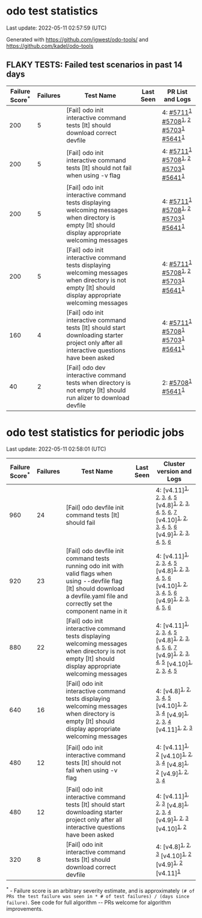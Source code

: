 # odo test statistics
Last update: 2022-05-11 02:57:59 (UTC)

Generated with https://github.com/jgwest/odo-tools/ and https://github.com/kadel/odo-tools
## FLAKY TESTS: Failed test scenarios in past 14 days
| Failure Score<sup>*</sup> | Failures | Test Name | Last Seen | PR List and Logs 
|---|---|---|---|---|
| 200 | 5 | [Fail] odo init interactive command tests [It] should download correct devfile  |  | 4: [#5711](https://github.com/openshift/odo/pull/5711)<sup>[1](https://storage.googleapis.com/origin-ci-test/pr-logs/pull/openshift_odo/5711/pull-ci-redhat-developer-odo-main-v4.10-integration-e2e/1521866141813706752/build-log.txt)</sup> [#5708](https://github.com/openshift/odo/pull/5708)<sup>[1](https://storage.googleapis.com/origin-ci-test/pr-logs/pull/openshift_odo/5708/pull-ci-redhat-developer-odo-main-v4.10-integration-e2e/1521737342371500032/build-log.txt), [2](https://storage.googleapis.com/origin-ci-test/pr-logs/pull/openshift_odo/5708/pull-ci-redhat-developer-odo-main-v4.10-integration-e2e/1521821763263008768/build-log.txt)</sup> [#5703](https://github.com/openshift/odo/pull/5703)<sup>[1](https://storage.googleapis.com/origin-ci-test/pr-logs/pull/openshift_odo/5703/pull-ci-redhat-developer-odo-main-v4.10-integration-e2e/1521762240854757376/build-log.txt)</sup> [#5641](https://github.com/openshift/odo/pull/5641)<sup>[1](https://storage.googleapis.com/origin-ci-test/pr-logs/pull/openshift_odo/5641/pull-ci-redhat-developer-odo-main-v4.10-integration-e2e/1521714207593074688/build-log.txt)</sup> 
| 200 | 5 | [Fail] odo init interactive command tests [It] should not fail when using -v flag  |  | 4: [#5711](https://github.com/openshift/odo/pull/5711)<sup>[1](https://storage.googleapis.com/origin-ci-test/pr-logs/pull/openshift_odo/5711/pull-ci-redhat-developer-odo-main-v4.10-integration-e2e/1521866141813706752/build-log.txt)</sup> [#5708](https://github.com/openshift/odo/pull/5708)<sup>[1](https://storage.googleapis.com/origin-ci-test/pr-logs/pull/openshift_odo/5708/pull-ci-redhat-developer-odo-main-v4.10-integration-e2e/1521737342371500032/build-log.txt), [2](https://storage.googleapis.com/origin-ci-test/pr-logs/pull/openshift_odo/5708/pull-ci-redhat-developer-odo-main-v4.10-integration-e2e/1521821763263008768/build-log.txt)</sup> [#5703](https://github.com/openshift/odo/pull/5703)<sup>[1](https://storage.googleapis.com/origin-ci-test/pr-logs/pull/openshift_odo/5703/pull-ci-redhat-developer-odo-main-v4.10-integration-e2e/1521762240854757376/build-log.txt)</sup> [#5641](https://github.com/openshift/odo/pull/5641)<sup>[1](https://storage.googleapis.com/origin-ci-test/pr-logs/pull/openshift_odo/5641/pull-ci-redhat-developer-odo-main-v4.10-integration-e2e/1521714207593074688/build-log.txt)</sup> 
| 200 | 5 | [Fail] odo init interactive command tests displaying welcoming messages when directory is empty [It] should display appropriate welcoming messages  |  | 4: [#5711](https://github.com/openshift/odo/pull/5711)<sup>[1](https://storage.googleapis.com/origin-ci-test/pr-logs/pull/openshift_odo/5711/pull-ci-redhat-developer-odo-main-v4.10-integration-e2e/1521866141813706752/build-log.txt)</sup> [#5708](https://github.com/openshift/odo/pull/5708)<sup>[1](https://storage.googleapis.com/origin-ci-test/pr-logs/pull/openshift_odo/5708/pull-ci-redhat-developer-odo-main-v4.10-integration-e2e/1521737342371500032/build-log.txt), [2](https://storage.googleapis.com/origin-ci-test/pr-logs/pull/openshift_odo/5708/pull-ci-redhat-developer-odo-main-v4.10-integration-e2e/1521821763263008768/build-log.txt)</sup> [#5703](https://github.com/openshift/odo/pull/5703)<sup>[1](https://storage.googleapis.com/origin-ci-test/pr-logs/pull/openshift_odo/5703/pull-ci-redhat-developer-odo-main-v4.10-integration-e2e/1521762240854757376/build-log.txt)</sup> [#5641](https://github.com/openshift/odo/pull/5641)<sup>[1](https://storage.googleapis.com/origin-ci-test/pr-logs/pull/openshift_odo/5641/pull-ci-redhat-developer-odo-main-v4.10-integration-e2e/1521714207593074688/build-log.txt)</sup> 
| 200 | 5 | [Fail] odo init interactive command tests displaying welcoming messages when directory is not empty [It] should display appropriate welcoming messages  |  | 4: [#5711](https://github.com/openshift/odo/pull/5711)<sup>[1](https://storage.googleapis.com/origin-ci-test/pr-logs/pull/openshift_odo/5711/pull-ci-redhat-developer-odo-main-v4.10-integration-e2e/1521866141813706752/build-log.txt)</sup> [#5708](https://github.com/openshift/odo/pull/5708)<sup>[1](https://storage.googleapis.com/origin-ci-test/pr-logs/pull/openshift_odo/5708/pull-ci-redhat-developer-odo-main-v4.10-integration-e2e/1521737342371500032/build-log.txt), [2](https://storage.googleapis.com/origin-ci-test/pr-logs/pull/openshift_odo/5708/pull-ci-redhat-developer-odo-main-v4.10-integration-e2e/1521821763263008768/build-log.txt)</sup> [#5703](https://github.com/openshift/odo/pull/5703)<sup>[1](https://storage.googleapis.com/origin-ci-test/pr-logs/pull/openshift_odo/5703/pull-ci-redhat-developer-odo-main-v4.10-integration-e2e/1521762240854757376/build-log.txt)</sup> [#5641](https://github.com/openshift/odo/pull/5641)<sup>[1](https://storage.googleapis.com/origin-ci-test/pr-logs/pull/openshift_odo/5641/pull-ci-redhat-developer-odo-main-v4.10-integration-e2e/1521714207593074688/build-log.txt)</sup> 
| 160 | 4 | [Fail] odo init interactive command tests [It] should start downloading starter project only after all interactive questions have been asked  |  | 4: [#5711](https://github.com/openshift/odo/pull/5711)<sup>[1](https://storage.googleapis.com/origin-ci-test/pr-logs/pull/openshift_odo/5711/pull-ci-redhat-developer-odo-main-v4.10-integration-e2e/1521866141813706752/build-log.txt)</sup> [#5708](https://github.com/openshift/odo/pull/5708)<sup>[1](https://storage.googleapis.com/origin-ci-test/pr-logs/pull/openshift_odo/5708/pull-ci-redhat-developer-odo-main-v4.10-integration-e2e/1521737342371500032/build-log.txt)</sup> [#5703](https://github.com/openshift/odo/pull/5703)<sup>[1](https://storage.googleapis.com/origin-ci-test/pr-logs/pull/openshift_odo/5703/pull-ci-redhat-developer-odo-main-v4.10-integration-e2e/1521762240854757376/build-log.txt)</sup> [#5641](https://github.com/openshift/odo/pull/5641)<sup>[1](https://storage.googleapis.com/origin-ci-test/pr-logs/pull/openshift_odo/5641/pull-ci-redhat-developer-odo-main-v4.10-integration-e2e/1521714207593074688/build-log.txt)</sup> 
| 40 | 2 | [Fail] odo dev interactive command tests when directory is not empty [It] should run alizer to download devfile  |  | 2: [#5708](https://github.com/openshift/odo/pull/5708)<sup>[1](https://storage.googleapis.com/origin-ci-test/pr-logs/pull/openshift_odo/5708/pull-ci-redhat-developer-odo-main-v4.10-integration-e2e/1521821763263008768/build-log.txt)</sup> [#5641](https://github.com/openshift/odo/pull/5641)<sup>[1](https://storage.googleapis.com/origin-ci-test/pr-logs/pull/openshift_odo/5641/pull-ci-redhat-developer-odo-main-v4.10-integration-e2e/1519218971780321280/build-log.txt)</sup> 


# odo test statistics for periodic jobs
Last update: 2022-05-11 02:58:01 (UTC)

| Failure Score<sup>*</sup> | Failures | Test Name | Last Seen | Cluster version and Logs 
|---|---|---|---|---|
| 960 | 24 | [Fail] odo devfile init command tests [It] should fail  |  | 4: [v4.11]<sup>[1](https://storage.googleapis.com/origin-ci-test/logs/periodic-ci-redhat-developer-odo-main-v4.11-integration-e2e-periodic/1521641093223944192/build-log.txt), [2](https://storage.googleapis.com/origin-ci-test/logs/periodic-ci-redhat-developer-odo-main-v4.11-integration-e2e-periodic/1521912758935752704/build-log.txt), [3](https://storage.googleapis.com/origin-ci-test/logs/periodic-ci-redhat-developer-odo-main-v4.11-integration-e2e-periodic/1521822220110794752/build-log.txt), [4](https://storage.googleapis.com/origin-ci-test/logs/periodic-ci-redhat-developer-odo-main-v4.11-integration-e2e-periodic/1522094019729952768/build-log.txt), [5](https://storage.googleapis.com/origin-ci-test/logs/periodic-ci-redhat-developer-odo-main-v4.11-integration-e2e-periodic/1521731552210325504/build-log.txt)</sup> [v4.8]<sup>[1](https://storage.googleapis.com/origin-ci-test/logs/periodic-ci-redhat-developer-odo-main-v4.8-integration-e2e-periodic/1521550463034462208/build-log.txt), [2](https://storage.googleapis.com/origin-ci-test/logs/periodic-ci-redhat-developer-odo-main-v4.8-integration-e2e-periodic/1521822221729796096/build-log.txt), [3](https://storage.googleapis.com/origin-ci-test/logs/periodic-ci-redhat-developer-odo-main-v4.8-integration-e2e-periodic/1521912759778807808/build-log.txt), [4](https://storage.googleapis.com/origin-ci-test/logs/periodic-ci-redhat-developer-odo-main-v4.8-integration-e2e-periodic/1522094022254923776/build-log.txt), [5](https://storage.googleapis.com/origin-ci-test/logs/periodic-ci-redhat-developer-odo-main-v4.8-integration-e2e-periodic/1521641094041833472/build-log.txt), [6](https://storage.googleapis.com/origin-ci-test/logs/periodic-ci-redhat-developer-odo-main-v4.8-integration-e2e-periodic/1521731553053380608/build-log.txt), [7](https://storage.googleapis.com/origin-ci-test/logs/periodic-ci-redhat-developer-odo-main-v4.8-integration-e2e-periodic/1522003499200548864/build-log.txt)</sup> [v4.10]<sup>[1](https://storage.googleapis.com/origin-ci-test/logs/periodic-ci-redhat-developer-odo-main-v4.10-integration-e2e-periodic/1521912758096891904/build-log.txt), [2](https://storage.googleapis.com/origin-ci-test/logs/periodic-ci-redhat-developer-odo-main-v4.10-integration-e2e-periodic/1522094017213370368/build-log.txt), [3](https://storage.googleapis.com/origin-ci-test/logs/periodic-ci-redhat-developer-odo-main-v4.10-integration-e2e-periodic/1521641092364111872/build-log.txt), [4](https://storage.googleapis.com/origin-ci-test/logs/periodic-ci-redhat-developer-odo-main-v4.10-integration-e2e-periodic/1521731551367270400/build-log.txt), [5](https://storage.googleapis.com/origin-ci-test/logs/periodic-ci-redhat-developer-odo-main-v4.10-integration-e2e-periodic/1522003497510244352/build-log.txt), [6](https://storage.googleapis.com/origin-ci-test/logs/periodic-ci-redhat-developer-odo-main-v4.10-integration-e2e-periodic/1521822219267739648/build-log.txt)</sup> [v4.9]<sup>[1](https://storage.googleapis.com/origin-ci-test/logs/periodic-ci-redhat-developer-odo-main-v4.9-integration-e2e-periodic/1521731554726907904/build-log.txt), [2](https://storage.googleapis.com/origin-ci-test/logs/periodic-ci-redhat-developer-odo-main-v4.9-integration-e2e-periodic/1521822222556073984/build-log.txt), [3](https://storage.googleapis.com/origin-ci-test/logs/periodic-ci-redhat-developer-odo-main-v4.9-integration-e2e-periodic/1521912760655417344/build-log.txt), [4](https://storage.googleapis.com/origin-ci-test/logs/periodic-ci-redhat-developer-odo-main-v4.9-integration-e2e-periodic/1521641094889082880/build-log.txt), [5](https://storage.googleapis.com/origin-ci-test/logs/periodic-ci-redhat-developer-odo-main-v4.9-integration-e2e-periodic/1522003500039409664/build-log.txt), [6](https://storage.googleapis.com/origin-ci-test/logs/periodic-ci-redhat-developer-odo-main-v4.9-integration-e2e-periodic/1522094023957811200/build-log.txt)</sup> 
| 920 | 23 | [Fail] odo devfile init command tests running odo init with valid flags when using --devfile flag [It] should download a devfile.yaml file and correctly set the component name in it  |  | 4: [v4.11]<sup>[1](https://storage.googleapis.com/origin-ci-test/logs/periodic-ci-redhat-developer-odo-main-v4.11-integration-e2e-periodic/1521641093223944192/build-log.txt), [2](https://storage.googleapis.com/origin-ci-test/logs/periodic-ci-redhat-developer-odo-main-v4.11-integration-e2e-periodic/1521912758935752704/build-log.txt), [3](https://storage.googleapis.com/origin-ci-test/logs/periodic-ci-redhat-developer-odo-main-v4.11-integration-e2e-periodic/1521822220110794752/build-log.txt), [4](https://storage.googleapis.com/origin-ci-test/logs/periodic-ci-redhat-developer-odo-main-v4.11-integration-e2e-periodic/1522094019729952768/build-log.txt), [5](https://storage.googleapis.com/origin-ci-test/logs/periodic-ci-redhat-developer-odo-main-v4.11-integration-e2e-periodic/1521731552210325504/build-log.txt)</sup> [v4.8]<sup>[1](https://storage.googleapis.com/origin-ci-test/logs/periodic-ci-redhat-developer-odo-main-v4.8-integration-e2e-periodic/1521822221729796096/build-log.txt), [2](https://storage.googleapis.com/origin-ci-test/logs/periodic-ci-redhat-developer-odo-main-v4.8-integration-e2e-periodic/1521912759778807808/build-log.txt), [3](https://storage.googleapis.com/origin-ci-test/logs/periodic-ci-redhat-developer-odo-main-v4.8-integration-e2e-periodic/1522094022254923776/build-log.txt), [4](https://storage.googleapis.com/origin-ci-test/logs/periodic-ci-redhat-developer-odo-main-v4.8-integration-e2e-periodic/1521641094041833472/build-log.txt), [5](https://storage.googleapis.com/origin-ci-test/logs/periodic-ci-redhat-developer-odo-main-v4.8-integration-e2e-periodic/1521731553053380608/build-log.txt), [6](https://storage.googleapis.com/origin-ci-test/logs/periodic-ci-redhat-developer-odo-main-v4.8-integration-e2e-periodic/1522003499200548864/build-log.txt)</sup> [v4.10]<sup>[1](https://storage.googleapis.com/origin-ci-test/logs/periodic-ci-redhat-developer-odo-main-v4.10-integration-e2e-periodic/1521912758096891904/build-log.txt), [2](https://storage.googleapis.com/origin-ci-test/logs/periodic-ci-redhat-developer-odo-main-v4.10-integration-e2e-periodic/1522094017213370368/build-log.txt), [3](https://storage.googleapis.com/origin-ci-test/logs/periodic-ci-redhat-developer-odo-main-v4.10-integration-e2e-periodic/1521641092364111872/build-log.txt), [4](https://storage.googleapis.com/origin-ci-test/logs/periodic-ci-redhat-developer-odo-main-v4.10-integration-e2e-periodic/1521731551367270400/build-log.txt), [5](https://storage.googleapis.com/origin-ci-test/logs/periodic-ci-redhat-developer-odo-main-v4.10-integration-e2e-periodic/1522003497510244352/build-log.txt), [6](https://storage.googleapis.com/origin-ci-test/logs/periodic-ci-redhat-developer-odo-main-v4.10-integration-e2e-periodic/1521822219267739648/build-log.txt)</sup> [v4.9]<sup>[1](https://storage.googleapis.com/origin-ci-test/logs/periodic-ci-redhat-developer-odo-main-v4.9-integration-e2e-periodic/1521731554726907904/build-log.txt), [2](https://storage.googleapis.com/origin-ci-test/logs/periodic-ci-redhat-developer-odo-main-v4.9-integration-e2e-periodic/1521822222556073984/build-log.txt), [3](https://storage.googleapis.com/origin-ci-test/logs/periodic-ci-redhat-developer-odo-main-v4.9-integration-e2e-periodic/1521912760655417344/build-log.txt), [4](https://storage.googleapis.com/origin-ci-test/logs/periodic-ci-redhat-developer-odo-main-v4.9-integration-e2e-periodic/1521641094889082880/build-log.txt), [5](https://storage.googleapis.com/origin-ci-test/logs/periodic-ci-redhat-developer-odo-main-v4.9-integration-e2e-periodic/1522003500039409664/build-log.txt), [6](https://storage.googleapis.com/origin-ci-test/logs/periodic-ci-redhat-developer-odo-main-v4.9-integration-e2e-periodic/1522094023957811200/build-log.txt)</sup> 
| 880 | 22 | [Fail] odo init interactive command tests displaying welcoming messages when directory is not empty [It] should display appropriate welcoming messages  |  | 4: [v4.11]<sup>[1](https://storage.googleapis.com/origin-ci-test/logs/periodic-ci-redhat-developer-odo-main-v4.11-integration-e2e-periodic/1521641093223944192/build-log.txt), [2](https://storage.googleapis.com/origin-ci-test/logs/periodic-ci-redhat-developer-odo-main-v4.11-integration-e2e-periodic/1521912758935752704/build-log.txt), [3](https://storage.googleapis.com/origin-ci-test/logs/periodic-ci-redhat-developer-odo-main-v4.11-integration-e2e-periodic/1521822220110794752/build-log.txt), [4](https://storage.googleapis.com/origin-ci-test/logs/periodic-ci-redhat-developer-odo-main-v4.11-integration-e2e-periodic/1522094019729952768/build-log.txt), [5](https://storage.googleapis.com/origin-ci-test/logs/periodic-ci-redhat-developer-odo-main-v4.11-integration-e2e-periodic/1521731552210325504/build-log.txt)</sup> [v4.8]<sup>[1](https://storage.googleapis.com/origin-ci-test/logs/periodic-ci-redhat-developer-odo-main-v4.8-integration-e2e-periodic/1521550463034462208/build-log.txt), [2](https://storage.googleapis.com/origin-ci-test/logs/periodic-ci-redhat-developer-odo-main-v4.8-integration-e2e-periodic/1521822221729796096/build-log.txt), [3](https://storage.googleapis.com/origin-ci-test/logs/periodic-ci-redhat-developer-odo-main-v4.8-integration-e2e-periodic/1521912759778807808/build-log.txt), [4](https://storage.googleapis.com/origin-ci-test/logs/periodic-ci-redhat-developer-odo-main-v4.8-integration-e2e-periodic/1522094022254923776/build-log.txt), [5](https://storage.googleapis.com/origin-ci-test/logs/periodic-ci-redhat-developer-odo-main-v4.8-integration-e2e-periodic/1521641094041833472/build-log.txt), [6](https://storage.googleapis.com/origin-ci-test/logs/periodic-ci-redhat-developer-odo-main-v4.8-integration-e2e-periodic/1521731553053380608/build-log.txt), [7](https://storage.googleapis.com/origin-ci-test/logs/periodic-ci-redhat-developer-odo-main-v4.8-integration-e2e-periodic/1522003499200548864/build-log.txt)</sup> [v4.9]<sup>[1](https://storage.googleapis.com/origin-ci-test/logs/periodic-ci-redhat-developer-odo-main-v4.9-integration-e2e-periodic/1521731554726907904/build-log.txt), [2](https://storage.googleapis.com/origin-ci-test/logs/periodic-ci-redhat-developer-odo-main-v4.9-integration-e2e-periodic/1521822222556073984/build-log.txt), [3](https://storage.googleapis.com/origin-ci-test/logs/periodic-ci-redhat-developer-odo-main-v4.9-integration-e2e-periodic/1521912760655417344/build-log.txt), [4](https://storage.googleapis.com/origin-ci-test/logs/periodic-ci-redhat-developer-odo-main-v4.9-integration-e2e-periodic/1521641094889082880/build-log.txt), [5](https://storage.googleapis.com/origin-ci-test/logs/periodic-ci-redhat-developer-odo-main-v4.9-integration-e2e-periodic/1522003500039409664/build-log.txt)</sup> [v4.10]<sup>[1](https://storage.googleapis.com/origin-ci-test/logs/periodic-ci-redhat-developer-odo-main-v4.10-integration-e2e-periodic/1522094017213370368/build-log.txt), [2](https://storage.googleapis.com/origin-ci-test/logs/periodic-ci-redhat-developer-odo-main-v4.10-integration-e2e-periodic/1521641092364111872/build-log.txt), [3](https://storage.googleapis.com/origin-ci-test/logs/periodic-ci-redhat-developer-odo-main-v4.10-integration-e2e-periodic/1521731551367270400/build-log.txt), [4](https://storage.googleapis.com/origin-ci-test/logs/periodic-ci-redhat-developer-odo-main-v4.10-integration-e2e-periodic/1522003497510244352/build-log.txt), [5](https://storage.googleapis.com/origin-ci-test/logs/periodic-ci-redhat-developer-odo-main-v4.10-integration-e2e-periodic/1521822219267739648/build-log.txt)</sup> 
| 640 | 16 | [Fail] odo init interactive command tests displaying welcoming messages when directory is empty [It] should display appropriate welcoming messages  |  | 4: [v4.8]<sup>[1](https://storage.googleapis.com/origin-ci-test/logs/periodic-ci-redhat-developer-odo-main-v4.8-integration-e2e-periodic/1521550463034462208/build-log.txt), [2](https://storage.googleapis.com/origin-ci-test/logs/periodic-ci-redhat-developer-odo-main-v4.8-integration-e2e-periodic/1521822221729796096/build-log.txt), [3](https://storage.googleapis.com/origin-ci-test/logs/periodic-ci-redhat-developer-odo-main-v4.8-integration-e2e-periodic/1521912759778807808/build-log.txt), [4](https://storage.googleapis.com/origin-ci-test/logs/periodic-ci-redhat-developer-odo-main-v4.8-integration-e2e-periodic/1521731553053380608/build-log.txt), [5](https://storage.googleapis.com/origin-ci-test/logs/periodic-ci-redhat-developer-odo-main-v4.8-integration-e2e-periodic/1522003499200548864/build-log.txt)</sup> [v4.10]<sup>[1](https://storage.googleapis.com/origin-ci-test/logs/periodic-ci-redhat-developer-odo-main-v4.10-integration-e2e-periodic/1521912758096891904/build-log.txt), [2](https://storage.googleapis.com/origin-ci-test/logs/periodic-ci-redhat-developer-odo-main-v4.10-integration-e2e-periodic/1522094017213370368/build-log.txt), [3](https://storage.googleapis.com/origin-ci-test/logs/periodic-ci-redhat-developer-odo-main-v4.10-integration-e2e-periodic/1521641092364111872/build-log.txt), [4](https://storage.googleapis.com/origin-ci-test/logs/periodic-ci-redhat-developer-odo-main-v4.10-integration-e2e-periodic/1521822219267739648/build-log.txt)</sup> [v4.9]<sup>[1](https://storage.googleapis.com/origin-ci-test/logs/periodic-ci-redhat-developer-odo-main-v4.9-integration-e2e-periodic/1521731554726907904/build-log.txt), [2](https://storage.googleapis.com/origin-ci-test/logs/periodic-ci-redhat-developer-odo-main-v4.9-integration-e2e-periodic/1521822222556073984/build-log.txt), [3](https://storage.googleapis.com/origin-ci-test/logs/periodic-ci-redhat-developer-odo-main-v4.9-integration-e2e-periodic/1521912760655417344/build-log.txt), [4](https://storage.googleapis.com/origin-ci-test/logs/periodic-ci-redhat-developer-odo-main-v4.9-integration-e2e-periodic/1522094023957811200/build-log.txt)</sup> [v4.11]<sup>[1](https://storage.googleapis.com/origin-ci-test/logs/periodic-ci-redhat-developer-odo-main-v4.11-integration-e2e-periodic/1521912758935752704/build-log.txt), [2](https://storage.googleapis.com/origin-ci-test/logs/periodic-ci-redhat-developer-odo-main-v4.11-integration-e2e-periodic/1521822220110794752/build-log.txt), [3](https://storage.googleapis.com/origin-ci-test/logs/periodic-ci-redhat-developer-odo-main-v4.11-integration-e2e-periodic/1522094019729952768/build-log.txt)</sup> 
| 480 | 12 | [Fail] odo init interactive command tests [It] should not fail when using -v flag  |  | 4: [v4.11]<sup>[1](https://storage.googleapis.com/origin-ci-test/logs/periodic-ci-redhat-developer-odo-main-v4.11-integration-e2e-periodic/1521641093223944192/build-log.txt), [2](https://storage.googleapis.com/origin-ci-test/logs/periodic-ci-redhat-developer-odo-main-v4.11-integration-e2e-periodic/1521731552210325504/build-log.txt)</sup> [v4.10]<sup>[1](https://storage.googleapis.com/origin-ci-test/logs/periodic-ci-redhat-developer-odo-main-v4.10-integration-e2e-periodic/1521912758096891904/build-log.txt), [2](https://storage.googleapis.com/origin-ci-test/logs/periodic-ci-redhat-developer-odo-main-v4.10-integration-e2e-periodic/1521641092364111872/build-log.txt), [3](https://storage.googleapis.com/origin-ci-test/logs/periodic-ci-redhat-developer-odo-main-v4.10-integration-e2e-periodic/1521731551367270400/build-log.txt), [4](https://storage.googleapis.com/origin-ci-test/logs/periodic-ci-redhat-developer-odo-main-v4.10-integration-e2e-periodic/1522003497510244352/build-log.txt)</sup> [v4.8]<sup>[1](https://storage.googleapis.com/origin-ci-test/logs/periodic-ci-redhat-developer-odo-main-v4.8-integration-e2e-periodic/1522094022254923776/build-log.txt), [2](https://storage.googleapis.com/origin-ci-test/logs/periodic-ci-redhat-developer-odo-main-v4.8-integration-e2e-periodic/1522003499200548864/build-log.txt)</sup> [v4.9]<sup>[1](https://storage.googleapis.com/origin-ci-test/logs/periodic-ci-redhat-developer-odo-main-v4.9-integration-e2e-periodic/1521731554726907904/build-log.txt), [2](https://storage.googleapis.com/origin-ci-test/logs/periodic-ci-redhat-developer-odo-main-v4.9-integration-e2e-periodic/1521822222556073984/build-log.txt), [3](https://storage.googleapis.com/origin-ci-test/logs/periodic-ci-redhat-developer-odo-main-v4.9-integration-e2e-periodic/1521912760655417344/build-log.txt), [4](https://storage.googleapis.com/origin-ci-test/logs/periodic-ci-redhat-developer-odo-main-v4.9-integration-e2e-periodic/1522003500039409664/build-log.txt)</sup> 
| 480 | 12 | [Fail] odo init interactive command tests [It] should start downloading starter project only after all interactive questions have been asked  |  | 4: [v4.11]<sup>[1](https://storage.googleapis.com/origin-ci-test/logs/periodic-ci-redhat-developer-odo-main-v4.11-integration-e2e-periodic/1521641093223944192/build-log.txt), [2](https://storage.googleapis.com/origin-ci-test/logs/periodic-ci-redhat-developer-odo-main-v4.11-integration-e2e-periodic/1521912758935752704/build-log.txt), [3](https://storage.googleapis.com/origin-ci-test/logs/periodic-ci-redhat-developer-odo-main-v4.11-integration-e2e-periodic/1521822220110794752/build-log.txt)</sup> [v4.8]<sup>[1](https://storage.googleapis.com/origin-ci-test/logs/periodic-ci-redhat-developer-odo-main-v4.8-integration-e2e-periodic/1521550463034462208/build-log.txt), [2](https://storage.googleapis.com/origin-ci-test/logs/periodic-ci-redhat-developer-odo-main-v4.8-integration-e2e-periodic/1521822221729796096/build-log.txt), [3](https://storage.googleapis.com/origin-ci-test/logs/periodic-ci-redhat-developer-odo-main-v4.8-integration-e2e-periodic/1522094022254923776/build-log.txt), [4](https://storage.googleapis.com/origin-ci-test/logs/periodic-ci-redhat-developer-odo-main-v4.8-integration-e2e-periodic/1521641094041833472/build-log.txt)</sup> [v4.9]<sup>[1](https://storage.googleapis.com/origin-ci-test/logs/periodic-ci-redhat-developer-odo-main-v4.9-integration-e2e-periodic/1521641094889082880/build-log.txt), [2](https://storage.googleapis.com/origin-ci-test/logs/periodic-ci-redhat-developer-odo-main-v4.9-integration-e2e-periodic/1522003500039409664/build-log.txt), [3](https://storage.googleapis.com/origin-ci-test/logs/periodic-ci-redhat-developer-odo-main-v4.9-integration-e2e-periodic/1522094023957811200/build-log.txt)</sup> [v4.10]<sup>[1](https://storage.googleapis.com/origin-ci-test/logs/periodic-ci-redhat-developer-odo-main-v4.10-integration-e2e-periodic/1521731551367270400/build-log.txt), [2](https://storage.googleapis.com/origin-ci-test/logs/periodic-ci-redhat-developer-odo-main-v4.10-integration-e2e-periodic/1521822219267739648/build-log.txt)</sup> 
| 320 | 8 | [Fail] odo init interactive command tests [It] should download correct devfile  |  | 4: [v4.8]<sup>[1](https://storage.googleapis.com/origin-ci-test/logs/periodic-ci-redhat-developer-odo-main-v4.8-integration-e2e-periodic/1521912759778807808/build-log.txt), [2](https://storage.googleapis.com/origin-ci-test/logs/periodic-ci-redhat-developer-odo-main-v4.8-integration-e2e-periodic/1521641094041833472/build-log.txt), [3](https://storage.googleapis.com/origin-ci-test/logs/periodic-ci-redhat-developer-odo-main-v4.8-integration-e2e-periodic/1521731553053380608/build-log.txt)</sup> [v4.10]<sup>[1](https://storage.googleapis.com/origin-ci-test/logs/periodic-ci-redhat-developer-odo-main-v4.10-integration-e2e-periodic/1522094017213370368/build-log.txt), [2](https://storage.googleapis.com/origin-ci-test/logs/periodic-ci-redhat-developer-odo-main-v4.10-integration-e2e-periodic/1522003497510244352/build-log.txt)</sup> [v4.9]<sup>[1](https://storage.googleapis.com/origin-ci-test/logs/periodic-ci-redhat-developer-odo-main-v4.9-integration-e2e-periodic/1521641094889082880/build-log.txt), [2](https://storage.googleapis.com/origin-ci-test/logs/periodic-ci-redhat-developer-odo-main-v4.9-integration-e2e-periodic/1522094023957811200/build-log.txt)</sup> [v4.11]<sup>[1](https://storage.googleapis.com/origin-ci-test/logs/periodic-ci-redhat-developer-odo-main-v4.11-integration-e2e-periodic/1521731552210325504/build-log.txt)</sup> 



<sup>*</sup> - Failure score is an arbitrary severity estimate, and is approximately `(# of PRs the test failure was seen in * # of test failures) / (days since failure)`. See code for full algorithm -- PRs welcome for algorithm improvements.
